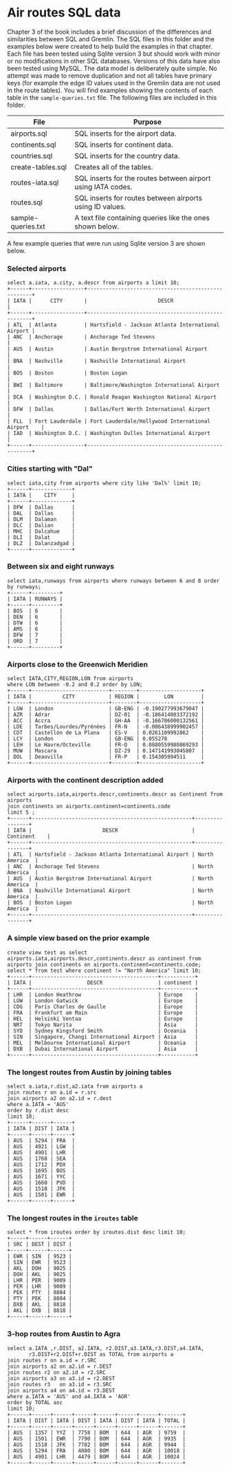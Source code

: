 
# Air routes SQL data

Chapter 3 of the book includes a brief discussion of the differences and similarities between SQL and Gremlin. The SQL files in this folder and the examples below were created to help build the examples in that chapter. Each file has been tested using Sqlite version 3 but should work with minor or no modifications in other SQL databases. Versions of this data have also been tested using MySQL. The data model is deliberately quite simple. No attempt was made to remove duplication and not all tables have primary keys (for example the edge ID values used in the Gremlin data are not used in the route tables). You will find examples showing the contents of each table in the `sample-queries.txt` file. The following files are included in this folder.

|File|Purpose|
|--|--|
|airports.sql|SQL inserts for the airport data.|
|continents.sql|SQL inserts for continent data.|
|countries.sql|SQL inserts for the country data.|
|create-tables.sql|Creates all of the tables.|
|routes-iata.sql|SQL inserts for the routes between airport using IATA codes.|
|routes.sql|SQL inserts for routes between airports using ID values.|
|sample-queries.txt|A text file containing queries like the ones shown below.|

A few example queries that were run using Sqlite version 3 are shown below.

### Selected airports

```
select a.iata, a.city, a.descr from airports a limit 10;
+------+-----------------+----------------------------------------------------+
| IATA |      CITY       |                       DESCR                        |
+------+-----------------+----------------------------------------------------+
| ATL  | Atlanta         | Hartsfield - Jackson Atlanta International Airport |
| ANC  | Anchorage       | Anchorage Ted Stevens                              |
| AUS  | Austin          | Austin Bergstrom International Airport             |
| BNA  | Nashville       | Nashville International Airport                    |
| BOS  | Boston          | Boston Logan                                       |
| BWI  | Baltimore       | Baltimore/Washington International Airport         |
| DCA  | Washington D.C. | Ronald Reagan Washington National Airport          |
| DFW  | Dallas          | Dallas/Fort Worth International Airport            |
| FLL  | Fort Lauderdale | Fort Lauderdale/Hollywood International Airport    |
| IAD  | Washington D.C. | Washington Dulles International Airport            |
+------+-----------------+----------------------------------------------------+
```

### Cities starting with "Dal"

```
select iata,city from airports where city like 'Dal%' limit 10;
+------+-------------+
| IATA |    CITY     |
+------+-------------+
| DFW  | Dallas      |
| DAL  | Dallas      |
| DLM  | Dalaman     |
| DLC  | Dalian      |
| MHC  | Dalcahue    |
| DLI  | Dalat       |
| DLZ  | Dalanzadgad |
+------+-------------+
```

### Between six and eight runways

```
select iata,runways from airports where runways between 6 and 8 order by runways;
+------+---------+
| IATA | RUNWAYS |
+------+---------+
| BOS  | 6       |
| DEN  | 6       |
| DTW  | 6       |
| AMS  | 6       |
| DFW  | 7       |
| ORD  | 7       |
+------+---------+
```

### Airports close to the Greenwich Meridien

```
select IATA,CITY,REGION,LON from airports
where LON between -0.2 and 0.2 order by LON;
+------+-------------------------+--------+--------------------+
| IATA |          CITY           | REGION |        LON         |
+------+-------------------------+--------+--------------------+
| LGW  | London                  | GB-ENG | -0.190277993679047 |
| AZR  | Adrar                   | DZ-01  | -0.186414003372192 |
| ACC  | Accra                   | GH-AA  | -0.166786000132561 |
| LDE  | Tarbes/Lourdes/Pyrénées | FR-N   | -0.006438999902457 |
| CDT  | Castellón de La Plana   | ES-V   | 0.0261109992862    |
| LCY  | London                  | GB-ENG | 0.055278           |
| LEH  | Le Havre/Octeville      | FR-Q   | 0.0880559980869293 |
| MUW  | Mascara                 | DZ-29  | 0.147141993045807  |
| DOL  | Deauville               | FR-P   | 0.154305994511     |
+------+-------------------------+--------+--------------------+
```
### Airports with the continent description added

```
select airports.iata,airports.descr,continents.descr as Continent from airports
join continents on airports.continent=continents.code
limit 5 ;
+------+----------------------------------------------------+----------------+
| IATA |                       DESCR                        |   Continent    |
+------+----------------------------------------------------+----------------+
| ATL  | Hartsfield - Jackson Atlanta International Airport | North America  |
| ANC  | Anchorage Ted Stevens                              | North America  |
| AUS  | Austin Bergstrom International Airport             | North America  |
| BNA  | Nashville International Airport                    | North America  |
| BOS  | Boston Logan                                       | North America  |
+------+----------------------------------------------------+----------------+
```
### A simple view based on the prior example

```
create view test as select airports.iata,airports.descr,continents.descr as continent from airports join continents on airports.continent=continents.code;
select * from test where continent != "North America" limit 10;
+------+-----------------------------------------+-----------+
| IATA |                  DESCR                  | continent |
+------+-----------------------------------------+-----------+
| LHR  | London Heathrow                         | Europe    |
| LGW  | London Gatwick                          | Europe    |
| CDG  | Paris Charles de Gaulle                 | Europe    |
| FRA  | Frankfurt am Main                       | Europe    |
| HEL  | Helsinki Ventaa                         | Europe    |
| NRT  | Tokyo Narita                            | Asia      |
| SYD  | Sydney Kingsford Smith                  | Oceania   |
| SIN  | Singapore, Changi International Airport | Asia      |
| MEL  | Melbourne International Airport         | Oceania   |
| DXB  | Dubai International Airport             | Asia      |
+------+-----------------------------------------+-----------+
```
### The longest routes from Austin by joining tables

```
select a.iata,r.dist,a2.iata from airports a
join routes r on a.id = r.src
join airports a2 on a2.id = r.dest
where a.IATA = 'AUS'
order by r.dist desc
limit 10;
+------+------+------+
| IATA | DIST | IATA |
+------+------+------+
| AUS  | 5294 | FRA  |
| AUS  | 4921 | LGW  |
| AUS  | 4901 | LHR  |
| AUS  | 1768 | SEA  |
| AUS  | 1712 | PDX  |
| AUS  | 1695 | BOS  |
| AUS  | 1671 | YYC  |
| AUS  | 1660 | PVD  |
| AUS  | 1518 | JFK  |
| AUS  | 1501 | EWR  |
+------+------+------+
```
### The longest routes in the `iroutes` table

```
select * from iroutes order by iroutes.dist desc limit 10;
+-----+------+------+
| SRC | DEST | DIST |
+-----+------+------+
| EWR | SIN  | 9523 |
| SIN | EWR  | 9523 |
| AKL | DOH  | 9025 |
| DOH | AKL  | 9025 |
| LHR | PER  | 9009 |
| PER | LHR  | 9009 |
| PEK | PTY  | 8884 |
| PTY | PEK  | 8884 |
| DXB | AKL  | 8818 |
| AKL | DXB  | 8818 |
+-----+------+------+
```
### 3-hop routes from Austin to Agra

```
select a.IATA ,r.DIST, a2.IATA, r2.DIST,a3.IATA,r3.DIST,a4.IATA,
       r3.DIST+r2.DIST+r.DIST as TOTAL from airports a
join routes r on a.id = r.SRC
join airports a2 on a2.id = r.DEST
join routes r2 on a2.id = r2.SRC
join airports a3 on a3.id = r2.DEST
join routes r3   on a3.id = r3.SRC
join airports a4 on a4.id = r3.DEST
where a.IATA = 'AUS' and a4.IATA = 'AGR'
order by TOTAL asc
limit 10;
+------+------+------+------+------+------+------+-------+
| IATA | DIST | IATA | DIST | IATA | DIST | IATA | TOTAL |
+------+------+------+------+------+------+------+-------+
| AUS  | 1357 | YYZ  | 7758 | BOM  | 644  | AGR  | 9759  |
| AUS  | 1501 | EWR  | 7790 | BOM  | 644  | AGR  | 9935  |
| AUS  | 1518 | JFK  | 7782 | BOM  | 644  | AGR  | 9944  |
| AUS  | 5294 | FRA  | 4080 | BOM  | 644  | AGR  | 10018 |
| AUS  | 4901 | LHR  | 4479 | BOM  | 644  | AGR  | 10024 |
+------+------+------+------+------+------+------+-------+  
```
